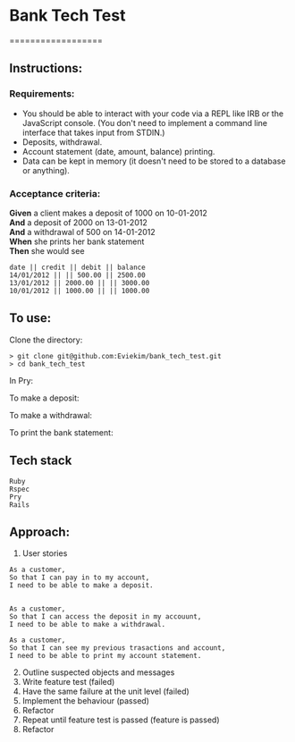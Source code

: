 # Bank Tech Test
==================


## Instructions:
### Requirements:

* You should be able to interact with your code via a REPL like IRB or the JavaScript console.  (You don't need to implement a command line interface that takes input from STDIN.)
* Deposits, withdrawal.
* Account statement (date, amount, balance) printing.
* Data can be kept in memory (it doesn't need to be stored to a database or anything).

### Acceptance criteria:

**Given** a client makes a deposit of 1000 on 10-01-2012  
**And** a deposit of 2000 on 13-01-2012  
**And** a withdrawal of 500 on 14-01-2012  
**When** she prints her bank statement  
**Then** she would see

```
date || credit || debit || balance
14/01/2012 || || 500.00 || 2500.00
13/01/2012 || 2000.00 || || 3000.00
10/01/2012 || 1000.00 || || 1000.00
```


## To use:

Clone the directory:
```
> git clone git@github.com:Eviekim/bank_tech_test.git
> cd bank_tech_test
```
In Pry:

To make a deposit:

To make a withdrawal:

To print the bank statement: 

## Tech stack
```
Ruby
Rspec
Pry
Rails
```

## Approach:

1. User stories
```
As a customer,
So that I can pay in to my account,
I need to be able to make a deposit.
```
```

As a customer,
So that I can access the deposit in my accouunt,
I need to be able to make a withdrawal.
```
```
As a customer,
So that I can see my previous trasactions and account,
I need to be able to print my account statement.
```

2. Outline suspected objects and messages
3. Write feature test (failed)
4. Have the same failure at the unit level (failed)
5. Implement the behaviour (passed)
6. Refactor
7. Repeat until feature test is passed (feature is passed)
8. Refactor


